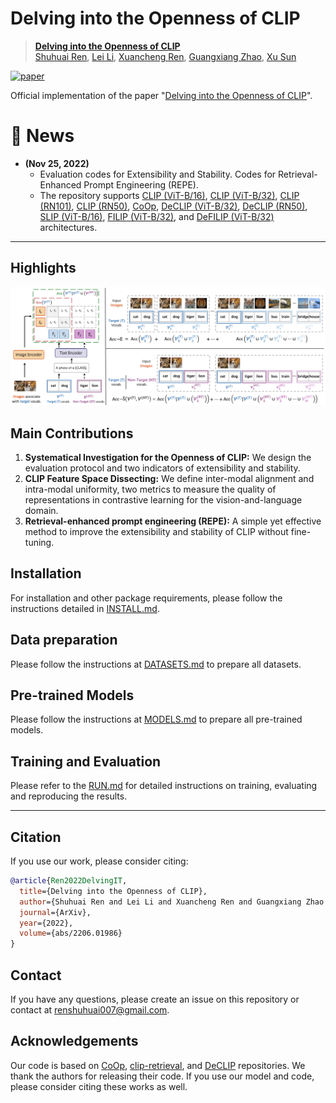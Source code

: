 # Delving into the Openness of CLIP



> [**Delving into the Openness of CLIP**](https://arxiv.org/abs/2206.01986)<br>
> [Shuhuai Ren](https://renshuhuai-andy.github.io/), [Lei Li](https://leili.site/), [Xuancheng Ren](https://jklj077.github.io/), [Guangxiang Zhao](https://guangxiang.cc/), [Xu Sun](https://xusun.org/index.htm)


[![paper](https://img.shields.io/badge/arXiv-Paper-<COLOR>.svg)](https://arxiv.org/abs/2206.01986)



Official implementation of the paper "[Delving into the Openness of CLIP](https://arxiv.org/abs/2206.01986)".

# :rocket: News
* **(Nov 25, 2022)** 
  * Evaluation codes for Extensibility and Stability. Codes for Retrieval-Enhanced Prompt Engineering (REPE). 
  * The repository supports
[CLIP (ViT-B/16)](configs/trainers/vit_b16.yaml), [CLIP (ViT-B/32)](configs/trainers/vit_b32.yaml), [CLIP (RN101)](configs/trainers/rn101.yaml), [CLIP (RN50)](configs/trainers/rn50.yaml),
[CoOp](configs/trainers/CoOp),
[DeCLIP (ViT-B/32)](configs/trainers/vit_b32_declip.yaml), [DeCLIP (RN50)](configs/trainers/rn50_declip.yaml), 
[SLIP (ViT-B/16)](configs/trainers/vit_b16_slip_ep100.yaml), 
[FILIP (ViT-B/32)](configs/trainers/vit_b32_filip.yaml), 
and 
[DeFILIP (ViT-B/32)](configs/trainers/vit_b32_defilip.yaml)
architectures.
<hr />

## Highlights

![main figure](docs/main_figure.png)


## Main Contributions

1) **Systematical Investigation for the Openness of CLIP:** We design the evaluation protocol and two indicators of extensibility and stability.
2) **CLIP Feature Space Dissecting:** We define inter-modal alignment and intra-modal uniformity, two metrics to measure the quality of representations in contrastive learning for the vision-and-language domain.
3) **Retrieval-enhanced prompt engineering (REPE):** A simple yet effective method to improve the extensibility and stability of CLIP without fine-tuning.

## Installation 
For installation and other package requirements, please follow the instructions detailed in [INSTALL.md](docs/INSTALL.md). 

## Data preparation
Please follow the instructions at [DATASETS.md](docs/DATASETS.md) to prepare all datasets.

## Pre-trained Models
Please follow the instructions at [MODELS.md](docs/MODELS.md) to prepare all pre-trained models.

## Training and Evaluation
Please refer to the [RUN.md](docs/RUN.md) for detailed instructions on training, evaluating and reproducing the results.


<hr />

## Citation
If you use our work, please consider citing:
```bibtex
@article{Ren2022DelvingIT,
  title={Delving into the Openness of CLIP},
  author={Shuhuai Ren and Lei Li and Xuancheng Ren and Guangxiang Zhao and Xu Sun},
  journal={ArXiv},
  year={2022},
  volume={abs/2206.01986}
}
```

## Contact
If you have any questions, please create an issue on this repository or contact at renshuhuai007@gmail.com.


## Acknowledgements

Our code is based on [CoOp](https://github.com/KaiyangZhou/CoOp), [clip-retrieval](https://github.com/rom1504/clip-retrieval), and [DeCLIP](https://github.com/Sense-GVT/DeCLIP) repositories. We thank the authors for releasing their code. If you use our model and code, please consider citing these works as well.
